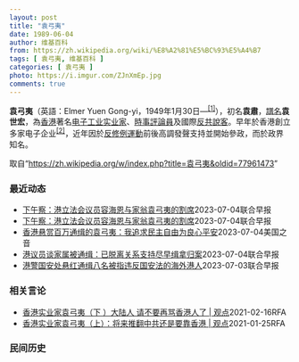 ```yaml
---
layout: post
title: "袁弓夷"
date: 1989-06-04
author: 维基百科
from: https://zh.wikipedia.org/wiki/%E8%A2%81%E5%BC%93%E5%A4%B7
tags: [ 袁弓夷, 维基百科 ]
categories: [ 袁弓夷 ]
photo: https://i.imgur.com/ZJnXmEp.jpg
comments: true
---
```

<div class="mw-parser-output"><div id="noteTA-fe69cc4" class="noteTA"><div class="noteTA-group"><div data-noteta-group-source="module" data-noteta-group="地名"></div></div></div>

<p><b>袁弓夷</b>（英語：<span lang="en">Elmer Yuen Gong-yi</span>，1949年1月30日<span class="useeditintro" title="Template:BLP editintro">—</span><sup id="cite_ref-2" class="reference"><a href="#cite_note-2">[1]</a></sup>），初名<b>袁肅</b>，<a href="/wiki/%E8%AD%9C%E5%90%8D" title="譜名">譜名</a><b>袁世宏</b>，為<a href="/wiki/%E9%A6%99%E6%B8%AF" title="香港">香港</a>著名<a href="/wiki/%E7%94%B5%E5%AD%90%E5%B7%A5%E4%B8%9A" title="电子工业">电子工业</a><a href="/wiki/%E5%AF%A6%E6%A5%AD%E5%AE%B6" class="mw-redirect" title="實業家">实业家</a>、<a href="/wiki/%E6%99%82%E4%BA%8B%E8%A9%95%E8%AB%96%E5%93%A1" title="時事評論員">時事評論員</a>及國際<a href="/wiki/%E5%8F%8D%E5%85%B1" class="mw-redirect" title="反共">反共</a><a href="/wiki/%E6%B8%B8%E8%AF%B4%E9%9B%86%E5%9B%A2" title="游说集团">說客</a>。早年於香港創立多家电子企业<sup id="cite_ref-Yuen_family_3-0" class="reference"><a href="#cite_note-Yuen_family-3">[2]</a></sup>，近年因於<a href="/wiki/%E5%8F%8D%E4%BF%AE%E4%BE%8B%E9%81%8B%E5%8B%95" class="mw-redirect" title="反修例運動">反修例運動</a>前後高調發聲支持並開始參政，而於政界知名。
</p>
</div><!--esi <esi:include src="/esitest-fa8a495983347898/content" /> --><noscript><img src="//zh.wikipedia.org/wiki/Special:CentralAutoLogin/start?type=1x1" alt="" title="" width="1" height="1" style="border: none; position: absolute;"></noscript>
<div class="printfooter" data-nosnippet="">取自“<a dir="ltr" href="https://zh.wikipedia.org/w/index.php?title=袁弓夷&amp;oldid=77961473">https://zh.wikipedia.org/w/index.php?title=袁弓夷&amp;oldid=77961473</a>”</div><div id="recent-news"><h3>最近动态</h3><ul><li><a href="https://nodebe4.github.io/waimei/2023-07-04/%E4%B8%8B%E5%8D%88%E5%AF%9F-%E6%B8%AF%E7%AB%8B%E6%B3%95%E4%BC%9A%E8%AE%AE%E5%91%98%E5%AE%B9%E6%B5%B7%E6%81%A9%E4%B8%8E%E5%AE%B6%E7%BF%81%E8%A2%81%E5%BC%93%E5%A4%B7%E7%9A%84%E5%89%B2%E5%B8%AD" title="下午察：港立法会议员容海恩与家翁袁弓夷的割席—— 香港立法会议员容海恩（右一）2018年嫁入袁家，成为袁弓夷（左二）儿媳。（叶刘淑仪脸书） 香港警方首次悬红通缉被指违反《香港国安法》潜逃海外的港...">下午察：港立法会议员容海恩与家翁袁弓夷的割席</a><time>2023-07-04</time><a class="tag">联合早报</a></li>
<li><a href="https://nodebe4.github.io/waimei/2023-07-04/%E4%B8%8B%E5%8D%88%E5%AF%9F-%E6%B8%AF%E7%AB%8B%E6%B3%95%E4%BC%9A%E8%AE%AE%E5%91%98%E5%AE%B9%E6%B5%B7%E6%81%A9%E4%B8%8E%E5%AE%B6%E7%BF%81%E8%A2%81%E5%BC%93%E5%A4%B7%E7%9A%84%E5%89%B2%E5%B8%AD" title="下午察：港立法会议员容海恩与家翁袁弓夷的割席—— 香港立法会议员容海恩（右一）2018年嫁入袁家，成为袁弓夷（左二）儿媳。（叶刘淑仪脸书） 香港警方首次悬红通缉被指违反《香港国安法》潜逃海外的港...">下午察：港立法会议员容海恩与家翁袁弓夷的割席</a><time>2023-07-04</time><a class="tag">联合早报</a></li>
<li><a href="https://nodebe4.github.io/waimei/2023-07-04/%E9%A6%99%E6%B8%AF%E6%82%AC%E8%B5%8F%E7%99%BE%E4%B8%87%E9%80%9A%E7%BC%89%E7%9A%84%E8%A2%81%E5%BC%93%E5%A4%B7-%E6%88%91%E8%BF%BD%E6%B1%82%E6%B0%91%E4%B8%BB%E8%87%AA%E7%94%B1%E4%B8%BA%E8%89%AF%E5%BF%83%E5%B9%B3%E5%AE%89" title="香港悬赏百万通缉的袁弓夷：我追求民主自由为良心平安—— Tue, 04 Jul 2023 12:02:02 GMT 香港工商界人士、香港自由民主活动家、“香港议会”筹委会成员袁弓夷 香港政府主管...">香港悬赏百万通缉的袁弓夷：我追求民主自由为良心平安</a><time>2023-07-04</time><a class="tag">美国之音</a></li>
<li><a href="https://nodebe4.github.io/waimei/2023-07-04/%E6%B8%AF%E8%AE%AE%E5%91%98%E8%B0%88%E5%AE%B6%E5%B1%9E%E8%A2%AB%E9%80%9A%E7%BC%89-%E5%B7%B2%E8%84%B1%E7%A6%BB%E5%85%B3%E7%B3%BB%E6%94%AF%E6%8C%81%E5%B0%BD%E6%97%A9%E7%BC%89%E6%8B%BF%E5%BD%92%E6%A1%88" title="港议员谈家属被通缉：已脱离关系支持尽早缉拿归案—— 被香港特区政府通缉的企业家袁弓夷儿媳、香港立法会议员容海恩重申，自己已与袁弓夷脱离关系，并表示支持港府尽早将相关人士缉拿归案。 据网媒“香港0...">港议员谈家属被通缉：已脱离关系支持尽早缉拿归案</a><time>2023-07-04</time><a class="tag">联合早报</a></li>
<li><a href="https://nodebe4.github.io/waimei/2023-07-03/%E6%B8%AF%E8%AD%A6%E5%9B%BD%E5%AE%89%E5%A4%84%E6%82%AC%E7%BA%A2%E9%80%9A%E7%BC%89%E5%85%AB%E5%90%8D%E8%A2%AB%E6%8C%87%E8%BF%9D%E5%8F%8D%E5%9B%BD%E5%AE%89%E6%B3%95%E7%9A%84%E6%B5%B7%E5%A4%96%E6%B8%AF%E4%BA%BA" title="港警国安处悬红通缉八名被指违反国安法的海外港人—— 香港警方国安处星期一（7月3日）宣布悬红通缉名单，被通缉的八名海外港人任建峰（第一排左起）、袁弓夷、郭凤仪、郭荣铿、许智峰（第二排左起）、蒙兆...">港警国安处悬红通缉八名被指违反国安法的海外港人</a><time>2023-07-03</time><a class="tag">联合早报</a></li>
</ul></div><div id="open-opinion"><h3>相关言论</h3><ul><li><a href="https://nodebe4.github.io/opinion/2021-02-16/%E9%A6%99%E6%B8%AF%E5%AE%9E%E4%B8%9A%E5%AE%B6%E8%A2%81%E5%BC%93%E5%A4%B7-%E4%B8%8B-%E5%A4%A7%E9%99%86%E4%BA%BA-%E8%AF%B7%E4%B8%8D%E8%A6%81%E5%86%8D%E9%AA%82%E9%A6%99%E6%B8%AF%E4%BA%BA%E4%BA%86-%E8%A7%82%E7%82%B9/" title="自由亚洲电台">香港实业家袁弓夷（下 ）大陆人 请不要再骂香港人了 | 观点</a><time>2021-02-16</time><a class="tag">RFA</a></li>
<li><a href="https://nodebe4.github.io/opinion/2021-01-25/%E9%A6%99%E6%B8%AF%E5%AE%9E%E4%B8%9A%E5%AE%B6%E8%A2%81%E5%BC%93%E5%A4%B7-%E4%B8%8A-%E5%B0%86%E6%9D%A5%E6%8E%A8%E7%BF%BB%E4%B8%AD%E5%85%B1%E8%BF%98%E6%98%AF%E8%A6%81%E9%9D%A0%E9%A6%99%E6%B8%AF-%E8%A7%82%E7%82%B9/" title="自由亚洲电台">香港实业家袁弓夷（上）：将来推翻中共还是要靠香港 | 观点</a><time>2021-01-25</time><a class="tag">RFA</a></li>
</ul></div><div id="mjls-record"><h3>民间历史</h3><ul></ul></div>